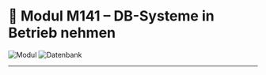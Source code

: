 # 📘 Modul M141 – DB-Systeme in Betrieb nehmen

![Modul](https://img.shields.io/badge/Modul-M141-blue) ![Datenbank](https://img.shields.io/badge/DB-MySQL%2FMariaDB-red)

---

